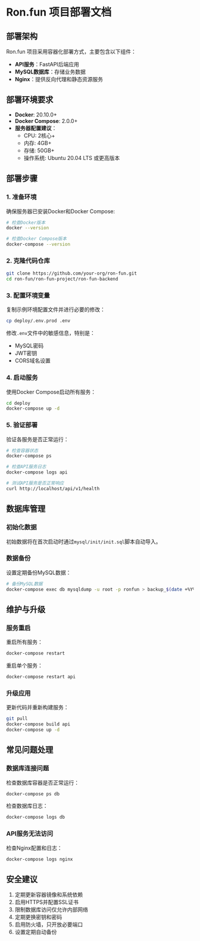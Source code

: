 # Ron.fun 项目部署文档

## 部署架构

Ron.fun 项目采用容器化部署方式，主要包含以下组件：

- **API服务**：FastAPI后端应用
- **MySQL数据库**：存储业务数据
- **Nginx**：提供反向代理和静态资源服务

## 部署环境要求

- **Docker**: 20.10.0+
- **Docker Compose**: 2.0.0+
- **服务器配置建议**：
  - CPU: 2核心+
  - 内存: 4GB+
  - 存储: 50GB+
  - 操作系统: Ubuntu 20.04 LTS 或更高版本

## 部署步骤

### 1. 准备环境

确保服务器已安装Docker和Docker Compose:

```bash
# 检查Docker版本
docker --version

# 检查Docker Compose版本
docker-compose --version
```

### 2. 克隆代码仓库

```bash
git clone https://github.com/your-org/ron-fun.git
cd ron-fun/ron-fun-project/ron-fun-backend
```

### 3. 配置环境变量

复制示例环境配置文件并进行必要的修改：

```bash
cp deploy/.env.prod .env
```

修改`.env`文件中的敏感信息，特别是：
- MySQL密码
- JWT密钥
- CORS域名设置

### 4. 启动服务

使用Docker Compose启动所有服务：

```bash
cd deploy
docker-compose up -d
```

### 5. 验证部署

验证各服务是否正常运行：

```bash
# 检查容器状态
docker-compose ps

# 检查API服务日志
docker-compose logs api

# 测试API服务是否正常响应
curl http://localhost/api/v1/health
```

## 数据库管理

### 初始化数据

初始数据将在首次启动时通过`mysql/init/init.sql`脚本自动导入。

### 数据备份

设置定期备份MySQL数据：

```bash
# 备份MySQL数据
docker-compose exec db mysqldump -u root -p ronfun > backup_$(date +%Y%m%d).sql
```

## 维护与升级

### 服务重启

重启所有服务：

```bash
docker-compose restart
```

重启单个服务：

```bash
docker-compose restart api
```

### 升级应用

更新代码并重新构建服务：

```bash
git pull
docker-compose build api
docker-compose up -d
```

## 常见问题处理

### 数据库连接问题

检查数据库容器是否正常运行：

```bash
docker-compose ps db
```

检查数据库日志：

```bash
docker-compose logs db
```

### API服务无法访问

检查Nginx配置和日志：

```bash
docker-compose logs nginx
```

## 安全建议

1. 定期更新容器镜像和系统依赖
2. 启用HTTPS并配置SSL证书
3. 限制数据库访问仅允许内部网络
4. 定期更换密钥和密码
5. 启用防火墙，只开放必要端口
6. 设置定期自动备份 